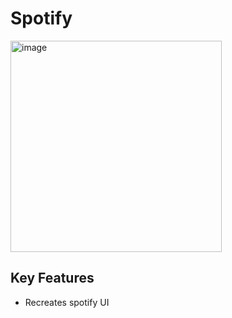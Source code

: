 # Spotify

<img width="338" alt="image" src="https://github.com/user-attachments/assets/04da2c05-024e-49ea-83a9-7a1920c063e2" />

## Key Features
* Recreates spotify UI
